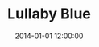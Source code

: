 ---
layout: work
title: Lullaby Blue
date: 2014-01-01 12:00:00
category: paintings
imageURL: /images/paintings/lullaby-blue.jpg
thumbnailURL: /images/paintings/lullaby-blue-thumbnail.jpg
medium: Acrylic paints, acrylic primer, pearl foil, gold leaf size, epoxy resin, clear coat, custom board and flexi ply
dimensions: 1618mm Ø x 34mm D
price: $8,500
sold: false
---
